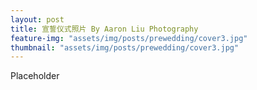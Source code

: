 ```yaml
---
layout: post
title: 宣誓仪式照片 By Aaron Liu Photography 
feature-img: "assets/img/posts/prewedding/cover3.jpg"
thumbnail: "assets/img/posts/prewedding/cover3.jpg"
---
```


Placeholder